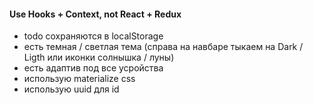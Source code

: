 #### Use Hooks + Context, not React + Redux

- todo сохраняются в localStorage
- есть темная / светлая тема (справа на навбаре тыкаем на Dark / Ligth или иконки солнышка / луны)
- есть адаптив под все усройства
- использую materialize css
- использую uuid для id 
